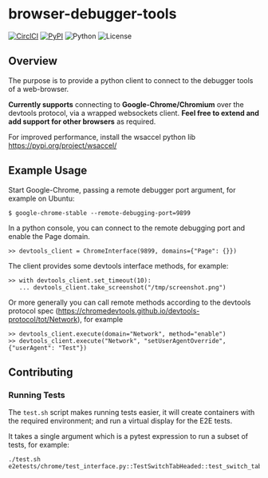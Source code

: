 # browser-debugger-tools
[![CirclCI](https://circleci.com/gh/scivisum/browser-debugger-tools.svg?style=svg)](https://app.circleci.com/pipelines/github/scivisum/browser-debugger-tools?branch=master)
[![PyPI](https://img.shields.io/pypi/v/browserdebuggertools.svg?style=flat-square)](https://pypi.python.org/pypi/browserdebuggertools)
![Python](https://img.shields.io/pypi/pyversions/browserdebuggertools.svg?style=flat-square)
![License](https://img.shields.io/pypi/l/browserdebuggertools.svg?style=flat-square)
## Overview
The purpose is to provide a python client to connect to the debugger tools of a web-browser.

**Currently supports** connecting to **Google-Chrome/Chromium** over the devtools protocol, via a wrapped websockets client. **Feel free to extend and add support for other browsers** as required.

For improved performance, install the wsaccel python lib https://pypi.org/project/wsaccel/

## Example Usage

Start Google-Chrome, passing a remote debugger port argument, for example on Ubuntu:
```
$ google-chrome-stable --remote-debugging-port=9899
```

In a python console, you can connect to the remote debugging port and enable the Page domain.
```
>> devtools_client = ChromeInterface(9899, domains={"Page": {}})
```

The client provides some devtools interface methods, for example:
```
>> with devtools_client.set_timeout(10):
   ... devtools_client.take_screenshot("/tmp/screenshot.png")
```

Or more generally you can call remote methods according to the devtools protocol spec (https://chromedevtools.github.io/devtools-protocol/tot/Network), for example
```
>> devtools_client.execute(domain="Network", method="enable")
>> devtools_client.execute("Network", "setUserAgentOverride", {"userAgent": "Test"})
````

## Contributing

### Running Tests
The `test.sh` script makes running tests easier, it will create containers with the required
environment; and run a virtual display for the E2E tests.

It takes a single argument which is a pytest expression to run a subset of tests, for example:

```
./test.sh e2etests/chrome/test_interface.py::TestSwitchTabHeaded::test_switch_tab_headed
```
